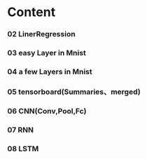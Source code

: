 # Content
### 02 LinerRegression
### 03 easy Layer in Mnist
### 04 a few Layers in Mnist
### 05 tensorboard(Summaries、merged) 
### 06 CNN(Conv,Pool,Fc)
### 07 RNN
### 08 LSTM
